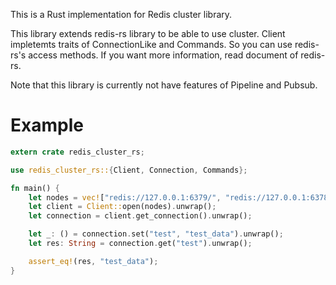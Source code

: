 This is a Rust implementation for Redis cluster library.

This library extends redis-rs library to be able to use cluster.
Client impletemts traits of ConnectionLike and Commands.
So you can use redis-rs's access methods.
If you want more information, read document of redis-rs.

Note that this library is currently not have features of Pipeline and Pubsub.

# Example

```rust
extern crate redis_cluster_rs;

use redis_cluster_rs::{Client, Connection, Commands};

fn main() {
    let nodes = vec!["redis://127.0.0.1:6379/", "redis://127.0.0.1:6378/", "redis://127.0.0.1:6377/"];
    let client = Client::open(nodes).unwrap();
    let connection = client.get_connection().unwrap();

    let _: () = connection.set("test", "test_data").unwrap();
    let res: String = connection.get("test").unwrap();

    assert_eq!(res, "test_data");
}
```
